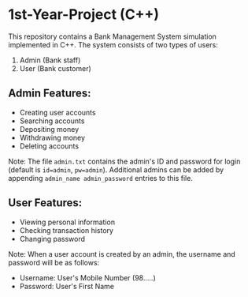 # 1st-Year-Project (C++)

This repository contains a Bank Management System simulation implemented in C++. The system consists of two types of users:

1. Admin (Bank staff)
2. User (Bank customer)

## Admin Features:
- Creating user accounts
- Searching accounts
- Depositing money
- Withdrawing money
- Deleting accounts

Note: The file `admin.txt` contains the admin's ID and password for login (default is `id=admin`, `pw=admin`). Additional admins can be added by appending `admin_name admin_password` entries to this file.

## User Features:
- Viewing personal information
- Checking transaction history
- Changing password

Note: When a user account is created by an admin, the username and password will be as follows:
- Username: User's Mobile Number (98.....)
- Password: User's First Name

